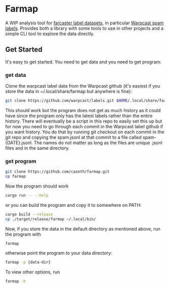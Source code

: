 # Farmap

A WIP analysis tool for [farcaster label datasets](https://github.com/farcasterxyz/labels), in particular [Warpcast spam labels](https://github.com/warpcast/labels/). Provides both a library with some tools to use in other projects and a simple CLI tool to explore the data directly.

## Get Started

It's easy to get started. You need to get data and you need to get program:

### get data

Clone the warpcast label data from the Warpcast github (it's easiest if you store the data in ~/.local/share/farmap but anywhere is fine):

```bash
git clone https://github.com/warpcast/labels.git $HOME/.local/share/farmap
```

This should work but the program does not get as much history as it could have since the program only has the latest labels rather than the entire history. There will eventually be a script in this repo to easily set this up but for now you need to go through each commit in the Warpcast label github if you want history. You do that by running git checkout on each commit in the git repo and copying the spam.jsonl at that commit to a file called spam-{DATE}.jsonl. The names do not matter as long as the files are unique .jsonl files and in the same directory.

### get program

```bash
git clone https://github.com/cazeth/farmap.git
cp farmap
```

Now the program should work
```bash
cargo run -- --help
```

or you can build the program and copy it to somewhere on PATH:

```bash
cargo build --release
cp ./target/release/farmap ~/.local/bin/
```

Now, if you store the data in the default directory as mentioned above, run the program with

```bash
farmap
```

otherwise point the program to your data directory:

```bash
farmap -p {data-dir}
```

To view other options, run

```bash
farmap -h
```
